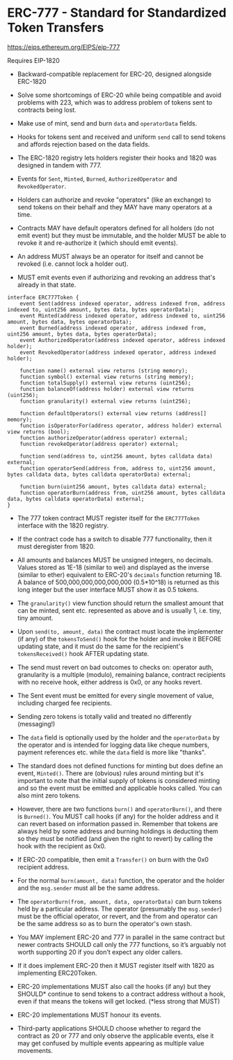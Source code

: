 # ERC-777 - Standard for Standardized Token Transfers

https://eips.ethereum.org/EIPS/eip-777

Requires EIP-1820

 - Backward-compatible replacement for ERC-20, designed alongside ERC-1820

 - Solve some shortcomings of ERC-20 while being compatible and avoid problems with 223, which was to address problem of tokens sent to contracts being lost.

 - Make use of mint, send and burn `data` and `operatorData` fields.

 - Hooks for tokens sent and received and uniform `send` call to send tokens and affords rejection based on the data fields.

 - The ERC-1820 registry lets holders register their hooks and 1820 was designed in tandem with 777.

 - Events for `Sent`, `Minted`, `Burned`, `AuthorizedOperator` and `RevokedOperator`.

 - Holders can authorize and revoke "operators" (like an exchange) to send tokens on their behalf and they MAY have many operators at a time.

 - Contracts MAY have default operators defined for all holders (do not emit event) but they must be immutable, and the holder MUST be able to revoke it and re-authorize it (which should emit events).

 - An address MUST always be an operator for itself and cannot be revoked (i.e. cannot lock a holder out).

 - MUST emit events even if authorizing and revoking an address that's already in that state.

```solidity
interface ERC777Token {
    event Sent(address indexed operator, address indexed from, address indexed to, uint256 amount, bytes data, bytes operatorData);
    event Minted(address indexed operator, address indexed to, uint256 amount, bytes data, bytes operatorData);
    event Burned(address indexed operator, address indexed from, uint256 amount, bytes data, bytes operatorData);
    event AuthorizedOperator(address indexed operator, address indexed holder);
    event RevokedOperator(address indexed operator, address indexed holder);

    function name() external view returns (string memory);
    function symbol() external view returns (string memory);
    function totalSupply() external view returns (uint256);
    function balanceOf(address holder) external view returns (uint256);
    function granularity() external view returns (uint256);

    function defaultOperators() external view returns (address[] memory);
    function isOperatorFor(address operator, address holder) external view returns (bool);
    function authorizeOperator(address operator) external;
    function revokeOperator(address operator) external;

    function send(address to, uint256 amount, bytes calldata data) external;
    function operatorSend(address from, address to, uint256 amount, bytes calldata data, bytes calldata operatorData) external;

    function burn(uint256 amount, bytes calldata data) external;
    function operatorBurn(address from, uint256 amount, bytes calldata data, bytes calldata operatorData) external;
}
```

 - The 777 token contract MUST register itself for the `ERC777Token` interface with the 1820 registry.

 - If the contract code has a switch to disable 777 functionality, then it must deregister from 1820.

 - All amounts and balances MUST be unsigned integers, no decimals. Values stored as 1E-18 (similar to wei) and displayed as the inverse (similar to ether) equivalent to ERC-20's `decimals` function returning 18. A balance of 500,000,000,000,000,000 (0.5*10^18) is returned as this long integer but the user interface MUST show it as 0.5 tokens.

 - The `granularity()` view function should return the smallest amount that can be minted, sent etc. represented as above and is usually 1, i.e. tiny, tiny amount.

 - Upon `send(to, amount, data)` the contract must locate the implementer (if any) of the `tokensToSend()` hook for the holder and invoke it BEFORE updating state, and it must do the same for the recipient's `tokensReceived()` hook AFTER updating state.

 - The send must revert on bad outcomes to checks on: operator auth, granularity is a multiple (modulo), remaining balance, contract recipients with no receive hook, either address is 0x0, or any hooks revert.

 - The Sent event must be emitted for every single movement of value, including charged fee recipients.

 - Sending zero tokens is totally valid and treated no differently (messaging!)

 - The `data` field is optionally used by the holder and the `operatorData` by the operator and is intended for logging data like cheque numbers, payment references etc. while the `data` field is more like "thanks".

 - The standard does not defined functions for minting but does define an event, `Minted()`. There are (obvious) rules around minting but it's important to note that the initial supply of tokens is considered minting and so the event must be emitted and applicable hooks called. You can also mint zero tokens.

 - However, there are two functions `burn()` and `operatorBurn()`, and there is `Burned()`. You MUST call hooks (if any) for the holder address and it can revert based on information passed in. Remember that tokens are always held by some address and burning holdings is deducting them so they must be notified (and given the right to revert) by calling the hook with the recipient as 0x0.

 - If ERC-20 compatible, then emit a `Transfer()` on burn with the 0x0 recipient address.

 - For the normal `burn(amount, data)` function, the operator and the holder and the `msg.sender` must all be the same address.

 - The `operatorBurn(from, amount, data, operatorData)` can burn tokens held by a particular address. The operator (presumably the `msg.sender`) must be the official operator, or revert, and the from and operator can be the same address so as to burn the operator's own stash.

 - You MAY implement ERC-20 and 777 in parallel in the same contract but newer contracts SHOULD call only the 777 functions, so it’s arguably not worth supporting 20 if you don't expect any older callers.

 - If it does implement ERC-20 then it MUST register itself with 1820 as implementing ERC20Token.

 - ERC-20 implementations MUST also call the hooks (if any) but they SHOULD* continue to send tokens to a contract address without a hook, even if that means the tokens will get locked. (*less strong that MUST)

 - ERC-20 implementations MUST honour its events.

 - Third-party applications SHOULD choose whether to regard the contract as 20 or 777 and only observe the applicable events, else it may get confused by multiple events appearing as multiple value movements.
    

